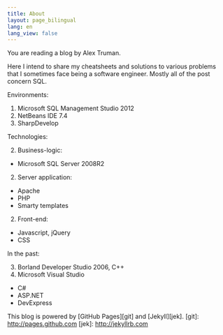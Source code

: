 ```yaml
---
title: About
layout: page_bilingual
lang: en
lang_view: false
---
```

You are reading a blog by Alex Truman.

Here I intend to share my cheatsheets and solutions to various problems that I sometimes face being a software engineer. Mostly all of the post concern SQL.

Environments:

1. Microsoft SQL Management Studio 2012
1. NetBeans IDE 7.4
1. SharpDevelop

Technologies:

2. Business-logic:
  * Microsoft SQL Server 2008R2
2. Server application:
  * Apache
  * PHP
  * Smarty templates
2. Front-end:
  * Javascript, jQuery
  * CSS

In the past:

3. Borland Developer Studio 2006, C++
3. Microsoft Visual Studio
  * C#
  * ASP.NET
  * DevExpress

This blog is powered by [GitHub Pages][git] and [Jekyll][jek].
[git]: http://pages.github.com
[jek]: http://jekyllrb.com